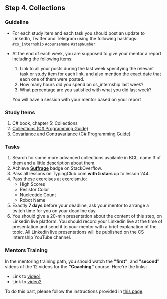 ## Step 4. Collections

### Guideline

- For each study item and each task you should post an update to LinkedIn, Twitter and Telegram using the following hashtags:
`#cs_internship`
`#courseName`
`#stepNumber`

- At the end of each week, you are supposed to give your mentor a report including the following items:
  1. Link to all your posts during the last week specifying the relevant task or study item for each link, and also mention the exact date that each one of them were posted.
  2. How many hours did you spend on cs_internship last week?
  3. What percentage are you satisfied with what you did last week?

  You will have a session with your mentor based on your report

### Study Items

1. C# book, chapter 5: Collections
2. [Collections (C# Programming Guide)](https://docs.microsoft.com/en-us/dotnet/csharp/programming-guide/concepts/collections) 
3. [Covariance and Contravariance (C# Programming Guide)](https://docs.microsoft.com/en-us/dotnet/csharp/programming-guide/concepts/covariance-contravariance/)

### Tasks

 1. Search for some more advanced collections available in BCL, name 3 of them and a little description about them.
 2. Achieve [**Suffrage**](https://stackoverflow.com/help/badges/804/suffrage) badge on StackOverflow.
 3. Pass all lessons on TypingClub.com **with 5 stars** up to lesson 244.
 4. Pass these exercises at exercism.io:
    - High Scores
    - Resistor Color
    - Nucleotide Count
    - Robot Name
 5. Exactly **7 days** before your deadline, ask your mentor to arrange a twitch time for you on your deadline day.
 6. You should give a 20-min presentation about the content of this step, on Linkedin live platform. You should record your Linkedin live at the time of presentation and send it to your mentor with a brief explanation of the topic. All Linkedin live presentations will be published on the CS Internship YouTube channel.


### Mentors Training

In the mentoring training path, you should watch the **"first"**, and **"second"** videos of the 12 videos for the **"Coaching"** course.  Here're the links:

- Link to [video1](https://drive.google.com/drive/folders/1O__WMdInuPReT-vxaCvBZXLIboJJxbzq?usp=share_link)
- Link to [video2](https://drive.google.com/drive/folders/1y_mkcHY05rmvsItvC8jFw5ly8tdiEvsC?usp=share_link)
  
To do this part, please follow the instructions provided in [this page](https://github.com/cs-internship/cs-internship-spec/blob/master/courses/mentoring-workshops-instruction.md). 

